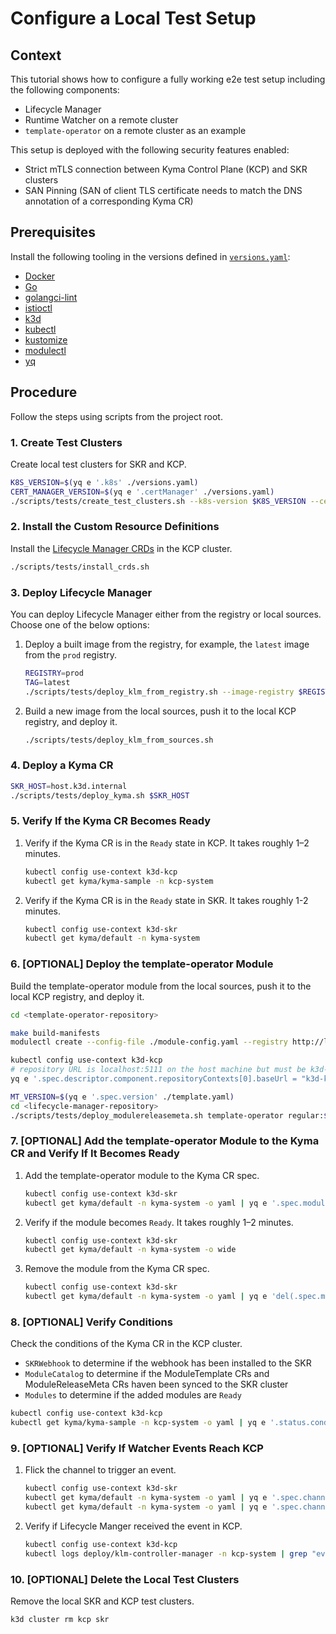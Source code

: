 # Configure a Local Test Setup

## Context

This tutorial shows how to configure a fully working e2e test setup including the following components:

* Lifecycle Manager
* Runtime Watcher on a remote cluster
* `template-operator` on a remote cluster as an example

This setup is deployed with the following security features enabled:

* Strict mTLS connection between Kyma Control Plane (KCP) and SKR clusters
* SAN Pinning (SAN of client TLS certificate needs to match the DNS annotation of a corresponding Kyma CR)

## Prerequisites

Install the following tooling in the versions defined in [`versions.yaml`](../../versions.yaml):

- [Docker](https://www.docker.com/)
- [Go](https://go.dev/)
- [golangci-lint](https://golangci-lint.run/)
- [istioctl](https://istio.io/latest/docs/ops/diagnostic-tools/istioctl/)
- [k3d](https://k3d.io/stable/)
- [kubectl](https://kubernetes.io/docs/tasks/tools/)
- [kustomize](https://kustomize.io/)
- [modulectl](https://github.com/kyma-project/modulectl)
- [yq](https://github.com/mikefarah/yq/tree/master)

## Procedure

Follow the steps using scripts from the project root.

### 1. Create Test Clusters

Create local test clusters for SKR and KCP.

```sh
K8S_VERSION=$(yq e '.k8s' ./versions.yaml)
CERT_MANAGER_VERSION=$(yq e '.certManager' ./versions.yaml)
./scripts/tests/create_test_clusters.sh --k8s-version $K8S_VERSION --cert-manager-version $CERT_MANAGER_VERSION
```

### 2. Install the Custom Resource Definitions

Install the [Lifecycle Manager CRDs](./resources/README.md) in the KCP cluster.

```sh
./scripts/tests/install_crds.sh
```

### 3. Deploy Lifecycle Manager

You can deploy Lifecycle Manager either from the registry or local sources. Choose one of the below options:

1. Deploy a built image from the registry, for example, the `latest` image from the `prod` registry.


    ```sh
    REGISTRY=prod
    TAG=latest
    ./scripts/tests/deploy_klm_from_registry.sh --image-registry $REGISTRY --image-tag $TAG
    ```

1. Build a new image from the local sources, push it to the local KCP registry, and deploy it.


    ```sh
    ./scripts/tests/deploy_klm_from_sources.sh
    ```

### 4. Deploy a Kyma CR

```sh
SKR_HOST=host.k3d.internal
./scripts/tests/deploy_kyma.sh $SKR_HOST
```

### 5. Verify If the Kyma CR Becomes Ready

1. Verify if the Kyma CR is in the `Ready` state in KCP. It takes roughly 1–2 minutes.

    ```sh
    kubectl config use-context k3d-kcp
    kubectl get kyma/kyma-sample -n kcp-system
    ```


1. Verify if the Kyma CR is in the `Ready` state in SKR. It takes roughly 1-2 minutes.

    ```sh
    kubectl config use-context k3d-skr
    kubectl get kyma/default -n kyma-system
    ```

### 6. [OPTIONAL] Deploy the template-operator Module

Build the template-operator module from the local sources, push it to the local KCP registry, and deploy it.

  ```sh
  cd <template-operator-repository>

  make build-manifests
  modulectl create --config-file ./module-config.yaml --registry http://localhost:5111 --insecure 

  kubectl config use-context k3d-kcp
  # repository URL is localhost:5111 on the host machine but must be k3d-kcp-registry.localhost:5000 within the cluster
  yq e '.spec.descriptor.component.repositoryContexts[0].baseUrl = "k3d-kcp-registry.localhost:5000"' ./template.yaml | kubectl apply -f -

  MT_VERSION=$(yq e '.spec.version' ./template.yaml)
  cd <lifecycle-manager-repository>
  ./scripts/tests/deploy_modulereleasemeta.sh template-operator regular:$MT_VERSION
  ```

### 7. [OPTIONAL] Add the template-operator Module to the Kyma CR and Verify If It Becomes Ready

1. Add the template-operator module to the Kyma CR spec.

    ```sh
    kubectl config use-context k3d-skr
    kubectl get kyma/default -n kyma-system -o yaml | yq e '.spec.modules[0]={"name": "template-operator"}' | kubectl apply -f -
    ```

1. Verify if the module becomes `Ready`. It takes roughly 1–2 minutes.

    ```sh
    kubectl config use-context k3d-skr
    kubectl get kyma/default -n kyma-system -o wide
    ```

1. Remove the module from the Kyma CR spec.

    ```sh
    kubectl config use-context k3d-skr
    kubectl get kyma/default -n kyma-system -o yaml | yq e 'del(.spec.modules[0])' | kubectl apply -f -
    ```

### 8. [OPTIONAL] Verify Conditions

Check the conditions of the Kyma CR in the KCP cluster.

- `SKRWebhook` to determine if the webhook has been installed to the SKR
- `ModuleCatalog` to determine if the ModuleTemplate CRs and ModuleReleaseMeta CRs haven been synced to the SKR cluster
- `Modules` to determine if the added modules are `Ready`

```sh
kubectl config use-context k3d-kcp
kubectl get kyma/kyma-sample -n kcp-system -o yaml | yq e '.status.conditions'
```

### 9. [OPTIONAL] Verify If Watcher Events Reach KCP

1. Flick the channel to trigger an event.

    ```sh
    kubectl config use-context k3d-skr
    kubectl get kyma/default -n kyma-system -o yaml | yq e '.spec.channel="regular"' | kubectl apply -f -
    kubectl get kyma/default -n kyma-system -o yaml | yq e '.spec.channel="fast"' | kubectl apply -f -
    ```

1. Verify if Lifecycle Manger received the event in KCP.

    ```sh
    kubectl config use-context k3d-kcp
    kubectl logs deploy/klm-controller-manager -n kcp-system | grep "event received from SKR"
    ```

### 10. [OPTIONAL] Delete the Local Test Clusters

Remove the local SKR and KCP test clusters.

```shell
k3d cluster rm kcp skr
```
